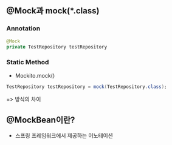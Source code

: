 ## @Mock과 mock(\*.class)
### Annotation
```java
@Mock
private TestRepository testRepository
```
### Static Method
- Mockito.mock()
```java
TestRepository testRepository = mock(TestRepository.class);
```

=> 방식의 차이
## @MockBean이란?
- 스프링 프레임워크에서 제공하는 어노테이션

```java

```